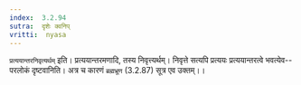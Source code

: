 ```yaml
---
index:  3.2.94
sutra:  दृशेः क्वनिप्
vritti:  nyasa
---
```


`प्रत्ययान्तरनिवृत्यर्थम्` इति। प्रत्ययान्तरमणादि, तस्य निवृत्त्यर्थम्। निवृत्ते सत्यपि प्रत्ययः प्रत्ययान्तरत्वे भवत्येव-- परलोकं दृष्टवानिति। अत्र च कारणं `ब्रह्मभ्रूण` (3.2.87) सूत्र एव उक्तम्।।

